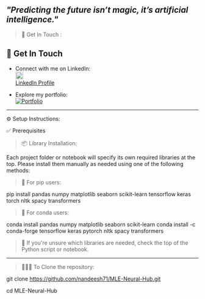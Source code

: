  *"Predicting the future isn’t magic, it’s artificial intelligence."*
-------------------------------------------------------------------------------------------------------
> 🔗 Get In Touch :
## 🔗 Get In Touch

- Connect with me on LinkedIn:  
  [<img src="https://cdn.jsdelivr.net/npm/simple-icons@v9/icons/linkedin.svg" alt="LinkedIn" width="20" height="20" style="vertical-align:middle; margin-right:8px;"/>](https://www.linkedin.com/in/nandeesh71)  
  [LinkedIn Profile](https://www.linkedin.com/in/nandeesh71)

- Explore my portfolio:  
  [![Portfolio](https://img.shields.io/badge/Portfolio-%231E1E1E.svg?&style=for-the-badge&logo=googlechrome&logoColor=white)](https://nandeesh-71.web.app)




-------------------------------------------------------------------------------------------------------


⚙️ Setup Instructions:

✅ Prerequisites

> 📦 Library Installation:

Each project folder or notebook will specify its own required libraries at the top.
Please install them manually as needed using one of the following methods:

> 📌 For pip users:

pip install pandas numpy matplotlib seaborn scikit-learn tensorflow keras torch nltk spacy transformers

> 📌 For conda users:

conda install pandas numpy matplotlib seaborn scikit-learn
conda install -c conda-forge tensorflow keras pytorch nltk spacy transformers

> 📍 If you're unsure which libraries are needed, check the top of the Python script or notebook.


-------------------------------------------------------------------------------------------------------


> 🧑🏻‍💻 To Clone the repository:

git clone https://github.com/nandeesh71/MLE-Neural-Hub.git

cd MLE-Neural-Hub
